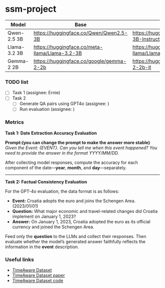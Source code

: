 # ssm-project

|Model|Base|Instruct|
|-|-|-|
|Qwen-2.5 3B|https://huggingface.co/Qwen/Qwen2.5-3B|https://huggingface.co/Qwen/Qwen2.5-3B-Instruct|
|Llama-3.2 3B|https://huggingface.co/meta-llama/Llama-3.2-3B|https://huggingface.co/meta-llama/Llama-3.2-3B-Instruct|
|Gemma-2 2B|https://huggingface.co/google/gemma-2-2b|https://huggingface.co/google/gemma-2-2b-it|

### TODO list
- [ ] Task 1 (assignee: Ernie)
- [ ] Task 2
  - [ ] Generate QA pairs using GPT4o  (assignee: )
  - [ ] Run evaluation  (assignee: )

### Metrics



**Task 1: Date Extraction Accuracy Evaluation**

**Prompt:(you can change the prompt to make the answer more stable)**  
*Given the Event: {EVENT}. Can you tell me when this event happened? You need to provide the answer in the format YYYY/MM/DD.*

After collecting model responses, compute the accuracy for each component of the date—**year**, **month**, and **day**—separately.

---

**Task 2: Factual Consistency Evaluation**

For the GPT-4o evaluation, the data format is as follows:

- **Event:** Croatia adopts the euro and joins the Schengen Area. (2023/01/01)  
- **Question:** What major economic and travel-related changes did Croatia implement on January 1, 2023?  
- **Answer:** On January 1, 2023, Croatia adopted the euro as its official currency and joined the Schengen Area.

Feed only the **question** to the LLMs and collect their responses. Then evaluate whether the model’s generated answer faithfully reflects the information in the **event** description.



### Useful links
- [TimeAware Dataset](https://huggingface.co/datasets/hereldav/TimeAware)
- [TimeAware Dataset paper](https://arxiv.org/abs/2409.13338)
- [TimeAware Dataset code](https://github.com/vojtechbartek/timeaware)
